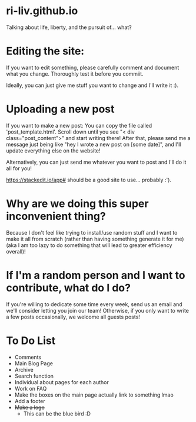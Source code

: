 # ri-liv.github.io
Talking about life, liberty, and the pursuit of... what?

# Editing the site:
If you want to edit something, please carefully comment and document what you change. Thoroughly test it before you commiit. 

Ideally, you can just give me stuff you want to change and I'll write it :). 

# Uploading a new post
If you want to make a new post: 
You can copy the file called 'post_template.html'. 
Scroll down until you see "< div class="post_content">" and start writing there!
After that, please send me a message just being like "hey I wrote a new post on [some date]", and I'll update everything else on the website!

Alternatively, you can just send me whatever you want to post and I'll do it all for you!

https://stackedit.io/app# should be a good site to use... probably :'). 

# Why are we doing this super inconvenient thing?
Because I don't feel like trying to install/use random stuff and I want to make it all from scratch (rather than having something generate it for me) (aka I am too lazy to do something that will lead to greater efficiency overall)!

# If I'm a random person and I want to contribute, what do I do?
If you're willing to dedicate some time every week, send us an email and we'll consider letting you join our team!
Otherwise, if you only want to write a few posts occasionally, we welcome all guests posts!

# To Do List
  - Comments
  - Main Blog Page
  - Archive
  - Search function
  - Individual about pages for each author
  - Work on FAQ
  - Make the boxes on the main page actually link to something lmao
  - Add a footer
  - ~~Make a logo~~ 
    - This can be the blue bird :D
